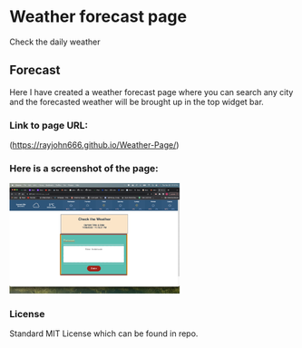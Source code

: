 # Weather forecast page
Check the daily weather

## Forecast
Here I have created a weather forecast page where you can search any city and the forecasted weather will be brought up in the top widget bar.

### Link to page URL:

(https://rayjohn666.github.io/Weather-Page/)


### Here is a screenshot of the page:
<img
  src="assets/images/Screen Shot 2022-11-29 at 11.18.31 PM.png" alt="screenshot of project"
  title="Optional title"
  style="display: inline-block; margin: 0 auto; max-width: 300px">

 ### License
 Standard MIT License which can be found in repo.                                                  
